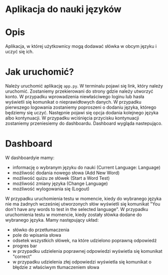 # Aplikacja do nauki języków

# Opis
Aplikacja, w której użytkownicy mogą dodawać słówka w obcym języku i uczyć się ich.

# Jak uruchomić?
Należy uruchomić aplikację `app.py`. W terminalu pojawi się link, który należy uruchomić.
Zostaniemy przekierowani do strony gdzie należy utworzyć konto. W przypadku wprowadzenia niewłaściwego loginu lub hasła wyświetli się komunikat o nieprawidłowych danych. 
W przypadku pierwszego logowania zostaniemy poproszeni o dodaniu języka, którego będziemy się uczyć. Następnie pojawi się opcja dodania kolejnego języka albo kontynuacji. 
W przypadku wciśnięcia przycisku kontynuacji zostaniemy przeniesiemy do dashboardu. Dashboard wygląda nastepująco. 


# Dashboard
W dashboardyie mamy:
- informację o wybranym języku do nauki (Current Language: Language)
- możliwość dodania nowego słowa (Add New Word)
- możliwość quizu ze słówek (Start a Word Test)
- możliwość zmiany języka (Change Language)
- możliwość wylogowania się (Logout)


W przypadku uruchomienia testu w momencie, kiedy do wybranego języka nie ma żadnych wcześniej utworzonych słów wyświetli się komunikat "You don't have any words to test in the selected language".
W przypadku uruchomienia testu w momencie, kiedy zostały słówka dodane do wybranego języka. Mamy następujący układ:
- słówko do przetłumaczenia
- pole do wpisania słowa
- odsetek wszystkich słówek, na które udzielono poprawną odpowiedź
- progres bar
- w przypadku udzielenia poprawnej odpowiedzi wyświetla się komunikat "correct"
- w przypadku udzielenia złej odpowiedzi wyświetla się komunikat o błędzie z właściwym tłumaczeniem słowa

